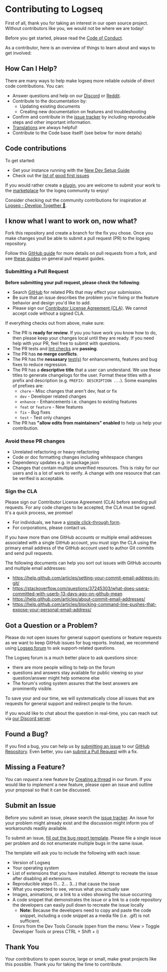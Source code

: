 # Contributing to Logseq

First of all, thank you for taking an interest in our open source project. Without contributors like you, we would not be where we are today!

Before you get started, please read the [Code of Conduct][coc].

As a contributor, here is an overview of things to learn about and ways to get involved:

## How Can I Help?

There are many ways to help make logseq more reliable outside of direct code contributions. You can:

- Answer questions and help on our [Discord][discord] or [Reddit][reddit].
- Contribute to the documentation by:
   - Updating existing documents
   - Creating new documentation on features and troubleshooting
- Confirm and contribute in the [issue tracker][issue-tracker] by including reproducable steps and other important information.
- [Translations][translations] are always helpful!
- Contribute to the Code base itself! (see below for more details)

## Code contributions

To get started:
 - Get your instance running with the [New Dev Setup Guide][new-dev-setup-guide]
 - Check out the [list of good first issues][good-first-issues]

 If you would rather create a [plugin][plugins], you are welcome to submit your work to the [marketplace][marketplace] for the logeq community to enjoy!

 Consider checking out the community contributions for inspiration at [Logseq - Develop Together
💪](https://github.com/orgs/logseq/projects/5?query=is%3Aopen+sort%3Aupdated-desc).

## I know what I want to work on, now what?

Fork this repository and create a branch for the fix you chose. Once you make changes youll be able to submit a pull request (PR) to the logseq repository.

Follow this [GitHub
guide](https://docs.github.com/en/pull-requests/collaborating-with-pull-requests/proposing-changes-to-your-work-with-pull-requests/creating-a-pull-request-from-a-fork) for more details on pull requests from a fork, and see [these
guides](https://docs.github.com/en/pull-requests) on general pull request guides.

### Submitting a Pull Request

**Before submitting your pull request, please check the following**:
-  Search [GitHub][search-pr] for related PRs that may effect your submission.
- Be sure that an issue describes the problem you're fixing or the feature
behavior and design you'd like to add.
- Please sign our [Contributor License Agreement (CLA)](#cla). We cannot accept
code without a signed CLA.

If everything checks out from above, make sure:

- The PR is **ready for review**. If you you have work you know how to do, then please keep your changes local until they are ready. If you need help with your PR, feel free to submit with questions.
- The PR tests and [lint checks](https://github.com/logseq/logseq/blob/master/docs/dev-practices.md#linting) are **passing**.
- The PR has **no merge conflicts**.
- The PR has the **nessasary** [test(s)](https://github.com/logseq/logseq/blob/master/docs/dev-practices.md#testing) for enhancements, features and bug fixes to reduce regression.
- The PR has a **descriptive title** that a user can understand. We use these titles to generate changelogs for the user. Format these titles with a prefix and description (e.g. `PREFIX: DESCRIPTION ...`). Some examples of prefixes are:
   * `chore` - Misc changes that aren't dev, feat or fix
   * `dev` - Developer related changes
   * `enhance` - Enhancements i.e. changes to existing features
   * `feat` or `feature` - New features
   * `fix` - Bug fixes
   * `test` - Test only changes
-  The PR has **"allow edits from maintainers" enabled** to help us help your contribution.

### Avoid these PR changes
   - Unrelated refactoring or heavy refactoring
   - Code or doc formatting changes including whitespace changes
   - Dependency updates e.g. in package.json
   - Changes that contain multiple unverified resources. This is risky for our users and is a lot of work to verify. A change with one resource that can be verified is acceptable.

### <a name="cla"></a> Sign the CLA

Please sign our Contributor License Agreement (CLA) before sending pull requests. For any code
changes to be accepted, the CLA must be signed. It's a quick process, we promise!

- For individuals, we have a [simple click-through form][individual-cla].
- For corporations, please contact us.

If you have more than one GitHub accounts or multiple email addresses associated with a single GitHub account, you must sign the CLA using the primary email address of the GitHub account used to author Git commits and send pull requests.

The following documents can help you sort out issues with GitHub accounts and multiple email addresses:

- <https://help.github.com/articles/setting-your-commit-email-address-in-git/>
- <https://stackoverflow.com/questions/37245303/what-does-usera-committed-with-userb-13-days-ago-on-github-mean>
- <https://help.github.com/articles/about-commit-email-addresses/>
- <https://help.github.com/articles/blocking-command-line-pushes-that-expose-your-personal-email-address/>


## Got a Question or a Problem?

Please do not open issues for general support questions or feature requests as we want to keep GitHub issues for bug reports.
Instead, we recommend using [Logseq forum][forum] to ask support-related questions.

The Logseq forum is a much better place to ask questions since:

- there are more people willing to help on the forum
- questions and answers stay available for public viewing so your question/answer might help someone else
- The forum's voting system assures that the best answers are prominently visible.

To save your and our time, we will systematically close all issues that are requests for general support and redirect people to the forum.

If you would like to chat about the question in real-time, you can reach out via [our Discord server][discord].

## Found a Bug?

If you find a bug, you can help us by [submitting an issue](#submit-issue) to our [GitHub Repository][github].
Even better, you can [submit a Pull Request](#submit-pr) with a fix.

## Missing a Feature?

You can *request* a new feature by [Creating a thread][feature-request] in our forum.
If you would like to *implement* a new feature, please open an issue and outline your proposal so that it can be discussed.

## Submit an Issue

Before you submit an issue, please search the [issue tracker][issue-tracker]. An issue for your problem might already exist and the discussion might inform you of workarounds readily available.

To submit an issue, [fill out the bug report template][new-issue]. Please file a
single issue per problem and do not enumerate multiple bugs in the same issue.

The template will ask you to include the following with each issue:

- Version of Logseq
- Your operating system
- List of extensions that you have installed. Attempt to recreate the issue after disabling all extensions.
- Reproducible steps (1... 2... 3...) that cause the issue
- What you expected to see, versus what you actually saw
- Images, animations, or a link to a video showing the issue occurring
- A code snippet that demonstrates the issue or a link to a  code repository the developers can easily pull down to recreate the  issue locally
  - **Note:** Because the developers need to copy and paste the code snippet, including a code snippet as a media file (i.e. .gif)  is not sufficient.
- Errors from the Dev Tools Console (open from the menu: View > Toggle Developer Tools or press CTRL + Shift + i)


## Thank You

Your contributions to open source, large or small, make great projects like this possible. Thank you for taking the time to contribute.

[coc]: https://github.com/logseq/logseq/blob/master/CODE_OF_CONDUCT.md "Logseq Code Of Conduct"
[translations]: https://github.com/logseq/logseq/blob/master/docs/contributing-to-translations.md "contributing to translations"
[github]: https://github.com/logseq/logseq "Logseq Repo"
[discord]: https://discord.gg/KpN4eHY "Logseq Discord Server"
[reddit]: https://www.reddit.com/r/logseq "Logseq Reddit"
[individual-cla]: https://cla-assistant.io/logseq/logseq "Individual CLA"
[feature-request]: https://discuss.logseq.com/c/feature-requests/ "Submit Feature Request"
[forum]: https://discuss.logseq.com "Logseq Forum"
[search-pr]: https://github.com/logseq/logseq/pulls "Search open PRs"
[new-issue]: https://github.com/logseq/logseq/issues/new?assignees=&labels=&template=bug_report.yaml "Submit a New issue"
[issue-tracker]: https://github.com/logseq/logseq/issues "Logseq Issue Tracker"
[good-first-issues]: https://github.com/logseq/logseq/issues?q=is%3Aopen+is%3Aissue+label%3A%22good+first+issue%22
[new-dev-setup-guide]: docs\dev-setup-guide.md
[plugins]: https://docs.logseq.com/#/page/Plugins
[marketplace]: https://github.com/logseq/marketplace
